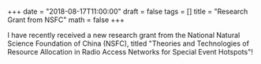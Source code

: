 +++
date = "2018-08-17T11:00:00"
draft = false
tags = []
title = "Research Grant from NSFC"
math = false
+++

I have recently received a new research grant from the National Natural Science Foundation of China (NSFC), titled "Theories and Technologies of Resource Allocation in Radio Access Networks for Special Event Hotspots"!

